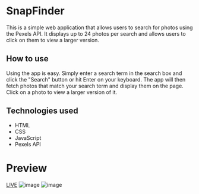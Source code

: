  <h1>SnapFinder</h1>
  <p>This is a simple web application that allows users to search for photos using the Pexels API. It displays up to 24 photos per search and allows users to click on them to view a larger version.</p>
  <h2>How to use</h2>
  <p>Using the app is easy. Simply enter a search term in the search box and click the "Search" button or hit Enter on your keyboard. The app will then fetch photos that match your search term and display them on the page. Click on a photo to view a larger version of it.</p>
  <h2>Technologies used</h2>
  <ul>
    <li>HTML</li>
    <li>CSS</li>
    <li>JavaScript</li>
    <li>Pexels API</li>
  </ul>

# Preview
<a href="https://snapfinder.glitch.me/">LIVE</a>
![image](https://user-images.githubusercontent.com/64840882/235169156-fba203aa-c992-43a7-8b0e-19e585b42379.png)
![image](https://user-images.githubusercontent.com/64840882/235169218-41ce0264-938d-4e75-b304-07c2732728b7.png)
